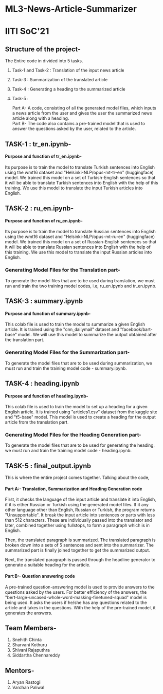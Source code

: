 # ML3-News-Article-Summarizer
# IITI SoC'21

## Structure of the project-

The Entire code in divided into 5 tasks.

1) Task-1 and Task-2 : Translation of the input news article
2) Task-3 : Summarization of the translated article
3) Task-4 : Generating a heading to the summarized article
4) Task-5 : 

   Part A- A code, consisting of all the generated model files, which inputs a news article from the user and gives the user the summarized news article along with a heading.    
   Part B- The code also contains a pre-trained model that is used to answer the questions asked by the user, related to the article.

## TASK-1 : tr_en.ipynb- 
#### Purpose and function of tr_en.ipynb- 
Its purpose is to train the model to translate Turkish sentences into English using the wmt16 dataset and "Helsinki-NLP/opus-mt-tr-en" (huggingface) model. We trained this model on a set of Turkish-English sentences so that it will be able to translate Turkish sentences into English with the help of this training. We use this model to translate the input Turkish articles into English.

## TASK-2 : ru_en.ipynb- 
#### Purpose and function of ru_en.ipynb- 
Its purpose is to train the model to translate Russian sentences into English using the wmt16 dataset and "Helsinki-NLP/opus-mt-ru-en" (huggingface) model. We trained this model on a set of Russian-English sentences so that it will be able to translate Russian sentences into English with the help of this training. We use this model to translate the input Russian articles into English.

### Generating Model Files for the Translation part-
To generate the model files that are to be used during translation, we must run and train the two training model codes, i.e, ru_en.ipynb and tr_en.ipynb.

## TASK-3 : summary.ipynb
#### Purpose and function of summary.ipynb-
This colab file is used to train the model to summarize a given English article. It is trained using the "cnn_dailymail" dataset and "facebook/bart-base" model. We will use this model to summarize the output obtained after the translation part.

### Generating Model Files for the Summarization part-
To generate the model files that are to be used during summarization, we must run and train the training model code - summary.ipynb.

## TASK-4 : heading.ipynb
#### Purpose and function of heading.ipynb-
This colab file is used to train the model to set up a heading for a given English article. It is trained using "articles1.csv" dataset from the kaggle site and "t5-base" model. This model is used to create a heading for the output article from the translation part.

### Generating Model Files for the Heading Generation part-
To generate the model files that are to be used for generating the heading, we must run and train the training model code - heading.ipynb.

## TASK-5 : final_output.ipynb

This is where the entire project comes together. Talking about the code,

#### Part A:- Translation, Summarization and Heading Generation code

First, it checks the language of the input article and translate it into English, if it is either Russian or Turkish using the generated model files. If it any other language other than English, Russian or Turkish, the program returns "Unsupportable". It break the input article into sentences or parts with less than 512 characters. These are individually passed into the translator and later, combined together using fullstops, to form a paragraph which is in English.

Then, the translated paragraph is summarized. The translated paragraph is broken down into a sets of 5 sentences and sent into the summarizer. The summarized part is finally joined together to get the summarized output.

Next, the translated paragraph is passed through the headline generator to generate a suitable heading for the article.

#### Part B:- Question answering code

A pre-trained question-answering model is used to provide answers to the questions asked by the users. For better efficiency of the answers, the "bert-large-uncased-whole-word-masking-finetuned-squad" model is being used. It asks the users if he/she has any questions related to the article and takes in the questions. With the help of the pre-trained model, it generates the answers.

## Team Members-
1) Snehith Chinta
2) Sharvani Kothuru
3) Shivani Rajaputhra
4) Siddartha Chennareddy

## Mentors-
1) Aryan Rastogi
2) Vardhan Paliwal
